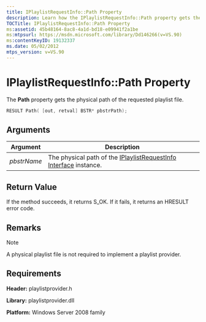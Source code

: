 ```yaml
---
title: IPlaylistRequestInfo::Path Property
description: Learn how the IPlaylistRequestInfo::Path property gets the physical path of the requested playlist file.
TOCTitle: IPlaylistRequestInfo::Path Property
ms:assetid: 45b48164-8ac8-4a1d-bd18-e09941f2a1be
ms:mtpsurl: https://msdn.microsoft.com/library/Dd146266(v=VS.90)
ms:contentKeyID: 19132337
ms.date: 05/02/2012
mtps_version: v=VS.90
---
```


# IPlaylistRequestInfo::Path Property

The **Path** property gets the physical path of the requested playlist file.

```cpp
RESULT Path( [out, retval] BSTR* pbstrPath);
```

## Arguments

|Argument|Description|
|--- |--- |
|*pbstrName*|The physical path of the [IPlaylistRequestInfo Interface](https://msdn.microsoft.com/library/dd146293) instance.|

## Return Value

If the method succeeds, it returns S\_OK. If it fails, it returns an HRESULT error code.

## Remarks

> [!NOTE]  
> A physical playlist file is not required to implement a playlist provider.

## Requirements

**Header:** playlistprovider.h

**Library:** playlistprovider.dll

**Platform:** Windows Server 2008 family
